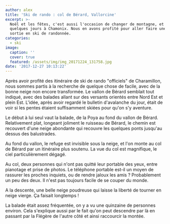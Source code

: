 ```yaml
---
author: alex
title: 'Ski de rando : col de Bérard, Vallorcine'
excerpt: >-
  Noël et les fêtes, c'est aussi l'occasion de changer de montagne, et de passer
  quelques jours à Chamonix. Nous en avons profité pour aller faire une petite
  sortie en ski de randonnée.
categories:
  - ski
image:
  caption: ''
  cover: true
  featured: /assets/img/img_20171224_131758.jpg
date: '2017-12-27 10:13:22'
---
```

Après avoir profité des itinéraire de ski de rando "officiels" de Charamillon, nous sommes partis à la recherche de quelque chose de facile, avec de la bonne neige non encore transformée. Le vallon de Bérard semblait tout indiqué, avec des balades allant sur des versants orientés entre Nord Est et plein Est. L'idée, après avoir regardé le bulletin d'avalanche du jour, était de voir si les pentes étaient suffisamment skiées pour qu'on s'y aventure. 

Le début à lui seul vaut la balade, de la Poya au fond du vallon de Bérard. Relativement plat, longeant joliment le ruisseau de Bérard, le chemin est recouvert d'une neige abondante qui recouvre les quelques ponts jusqu'au dessus des balustrades. 

Au fond du vallon, le refuge est invisible sous la neige, et l'on monte au col de Bérard par un itinéraire plus soutenu. La vue du col est magnifique, le ciel particulièrement dégagé. 

Au col, deux personnes qui n'ont pas quitté leur portable des yeux, entre pianotage et prise de photos. Le téléphone portable est-il un moyen de rassurer les proches inquiets, ou de rendre jaloux les amis ? Probablement un peu des deux. Il n'est pas toujours facile de se couper du monde. 

A la descente, une belle neige poudreuse qui laisse la liberté de tourner en neige vierge. Ça faisait longtemps !

La balade était assez fréquentée, on y a vu une quinzaine de personnes environ. Cela s'explique aussi par le fait qu'on peut descendre par là en passant par la Flégère de l'autre côté et ainsi raccourcir la montée.
